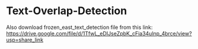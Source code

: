 # Text-Overlap-Detection

Also download frozen_east_text_detection file from this link: https://drive.google.com/file/d/1TfwL_eDIJseZpbK_cFia34ulnp_4brce/view?usp=share_link
